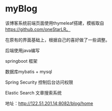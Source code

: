 # myBlog

该博客系统前端页面使用thymeleaf搭建，模板取自 https://github.com/oneStarLR。

在原有的界面基础上，根据自己的喜好做了一些调整。

后端使用java编写

springboot 框架

数据库mybatis + mysql

Spring Security 控制后台访问权限

Elastic Search 文章搜索系统

地址：http://122.51.201.14:8082/blog/home
